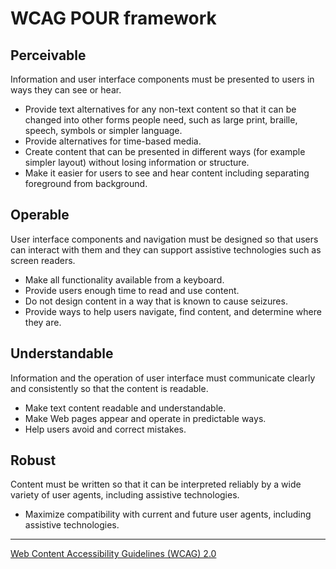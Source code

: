 # WCAG POUR framework

## Perceivable

Information and user interface components must be presented to users in ways they can see or hear.

- Provide text alternatives for any non-text content so that it can be changed into other forms people need, such as large print, braille, speech, symbols or simpler language.
- Provide alternatives for time-based media.
- Create content that can be presented in different ways (for example simpler layout) without losing information or structure.
- Make it easier for users to see and hear content including separating foreground from background.


## Operable

User interface components and navigation must be designed so that users can interact with them and they can support assistive technologies such as screen readers.

- Make all functionality available from a keyboard.
- Provide users enough time to read and use content.
- Do not design content in a way that is known to cause seizures.
- Provide ways to help users navigate, find content, and determine where they are.


## Understandable

Information and the operation of user interface must communicate clearly and consistently so that the content is readable.

- Make text content readable and understandable.
- Make Web pages appear and operate in predictable ways.
- Help users avoid and correct mistakes.

## Robust

Content must be written so that it can be interpreted reliably by a wide variety of user agents, including assistive technologies.

- Maximize compatibility with current and future user agents, including assistive technologies.

---

[Web Content Accessibility Guidelines (WCAG) 2.0](https://www.w3.org/TR/WCAG20/#guidelines)
